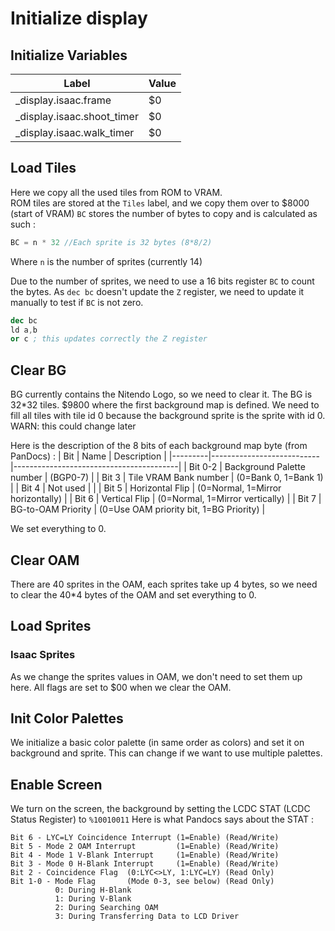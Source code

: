 # Initialize display 

## Initialize Variables

| Label                      | Value |
| -------------------------- | ----- |
| _display.isaac.frame       | $0    |
| _display.isaac.shoot_timer | $0    |
| _display.isaac.walk_timer  | $0    |

## Load Tiles

Here we copy all the used tiles from ROM to VRAM.  
ROM tiles are stored at the `Tiles` label, and we copy them over to $8000 (start of VRAM)
`BC` stores the number of bytes to copy and is calculated as such :
~~~C
BC = n * 32 //Each sprite is 32 bytes (8*8/2)
~~~
Where `n` is the number of sprites (currently 14)

Due to the number of sprites, we need to use a 16 bits register `BC` to count the bytes. As `dec bc` doesn't update the `Z` register, we need to update it manually to test if `BC` is not zero. 
~~~nasm
dec bc
ld a,b
or c ; this updates correctly the Z register
~~~

## Clear BG

BG currently contains the Nitendo Logo, so we need to clear it. 
The BG is 32*32 tiles. $9800 where the first background map is defined. We need to fill all tiles with tile id 0 because the background sprite is the sprite with id 0.  
WARN: this could change later

Here is the description of the 8 bits of each background map byte (from PanDocs) :
| Bit     | Name                      | Description                             |
|---------|---------------------------|-----------------------------------------|
| Bit 0-2 | Background Palette number | (BGP0-7)                                | 
| Bit 3   | Tile VRAM Bank number     | (0=Bank 0, 1=Bank 1)                    |
| Bit 4   | Not used                  |                                         |
| Bit 5   | Horizontal Flip           | (0=Normal, 1=Mirror horizontally)       |
| Bit 6   | Vertical Flip             | (0=Normal, 1=Mirror vertically)         |
| Bit 7   | BG-to-OAM Priority        | (0=Use OAM priority bit, 1=BG Priority) |

We set everything to 0. 

## Clear OAM

There are 40 sprites in the OAM, each sprites take up 4 bytes, so we need to clear the 40*4 bytes of the OAM and set everything to 0.

## Load Sprites

### Isaac Sprites

As we change the sprites values in OAM, we don't need to set them up here. All flags are set to $00 when we clear the OAM.

## Init Color Palettes

We initialize a basic color palette (in same order as colors) and set it on background and sprite.
This can change if we want to use multiple palettes. 

## Enable Screen

We turn on the screen, the background by setting the LCDC STAT (LCDC Status Register) to `%10010011`
Here is what Pandocs says about the STAT : 
```
Bit 6 - LYC=LY Coincidence Interrupt (1=Enable) (Read/Write)
Bit 5 - Mode 2 OAM Interrupt         (1=Enable) (Read/Write)
Bit 4 - Mode 1 V-Blank Interrupt     (1=Enable) (Read/Write)
Bit 3 - Mode 0 H-Blank Interrupt     (1=Enable) (Read/Write)
Bit 2 - Coincidence Flag  (0:LYC<>LY, 1:LYC=LY) (Read Only)
Bit 1-0 - Mode Flag       (Mode 0-3, see below) (Read Only)
          0: During H-Blank
          1: During V-Blank
          2: During Searching OAM
          3: During Transferring Data to LCD Driver
```
